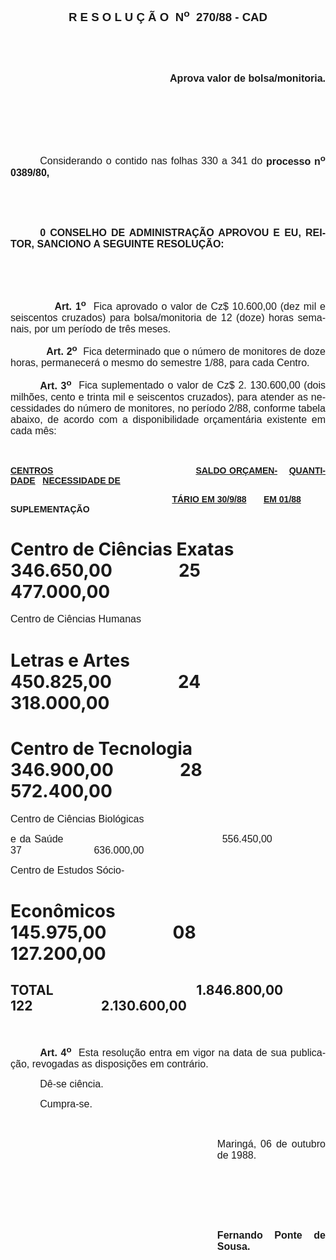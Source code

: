 <body lang=PT-BR style='tab-interval:35.45pt'>

<div class=Section1>

<p class=MsoNormal align=center style='text-align:center'><b style='mso-bidi-font-weight:
normal'><span style='font-size:14.0pt;mso-bidi-font-size:10.0pt;font-family:
Arial'>R E S O L U Ç Ã O<span style="mso-spacerun: yes">  </span>N<sup>o</sup><span
style="mso-spacerun: yes">  </span>270/88 - CAD<o:p></o:p></span></b></p>

<p class=MsoNormal style='text-align:justify'><span style='font-size:12.0pt;
mso-bidi-font-size:10.0pt;font-family:Arial'><![if !supportEmptyParas]>&nbsp;<![endif]><o:p></o:p></span></p>

<p class=MsoNormal style='text-align:justify'><span style='font-size:12.0pt;
mso-bidi-font-size:10.0pt;font-family:Arial'><![if !supportEmptyParas]>&nbsp;<![endif]><o:p></o:p></span></p>

<p class=MsoNormal align=right style='text-align:right'><b><span
style='font-size:12.0pt;mso-bidi-font-size:10.0pt;font-family:Arial'>Aprova
valor de bolsa/monitoria.<o:p></o:p></span></b></p>

<p class=MsoNormal style='text-align:justify'><span style='font-size:12.0pt;
mso-bidi-font-size:10.0pt;font-family:Arial'><![if !supportEmptyParas]>&nbsp;<![endif]><o:p></o:p></span></p>

<p class=MsoNormal style='text-align:justify'><span style='font-size:12.0pt;
mso-bidi-font-size:10.0pt;font-family:Arial'><![if !supportEmptyParas]>&nbsp;<![endif]><o:p></o:p></span></p>

<p class=MsoNormal style='text-align:justify'><span style='font-size:12.0pt;
mso-bidi-font-size:10.0pt;font-family:Arial'><![if !supportEmptyParas]>&nbsp;<![endif]><o:p></o:p></span></p>

<p class=MsoNormal style='text-align:justify;text-indent:35.4pt'><span
style='font-size:12.0pt;mso-bidi-font-size:10.0pt;font-family:Arial'>Considerando
o contido nas folhas 330 a 341 do <b>processo n<sup>o</sup> 0389/80,</b><o:p></o:p></span></p>

<p class=MsoNormal style='text-align:justify'><span style='font-size:12.0pt;
mso-bidi-font-size:10.0pt;font-family:Arial'><![if !supportEmptyParas]>&nbsp;<![endif]><o:p></o:p></span></p>

<p class=MsoNormal style='text-align:justify'><span style='font-size:12.0pt;
mso-bidi-font-size:10.0pt;font-family:Arial'><![if !supportEmptyParas]>&nbsp;<![endif]><o:p></o:p></span></p>

<p class=MsoNormal style='text-align:justify;text-indent:35.4pt'><b><span
style='font-size:12.0pt;mso-bidi-font-size:10.0pt;font-family:Arial'>0 CONSELHO
DE ADMINISTRAÇÃO APROVOU E EU, REITOR, SANCIONO A SEGUINTE RESOLUÇÃO:<o:p></o:p></span></b></p>

<p class=MsoNormal style='text-align:justify'><span style='font-size:12.0pt;
mso-bidi-font-size:10.0pt;font-family:Arial'><![if !supportEmptyParas]>&nbsp;<![endif]><o:p></o:p></span></p>

<p class=MsoNormal style='text-align:justify'><span style='font-size:12.0pt;
mso-bidi-font-size:10.0pt;font-family:Arial'><![if !supportEmptyParas]>&nbsp;<![endif]><o:p></o:p></span></p>

<p class=MsoNormal style='text-align:justify'><span style='font-size:12.0pt;
mso-bidi-font-size:10.0pt;font-family:Arial'><span style='mso-tab-count:1'>            </span><b>Art.
1<sup>o</sup></b><span style="mso-spacerun: yes">  </span>Fica aprovado o valor
de Cz$ 10.600,00 (dez mil e seiscentos cruzados) para bolsa/monitoria de 12
(doze) horas semanais, por um período de três meses.<o:p></o:p></span></p>

<p class=MsoNormal style='text-align:justify;tab-stops:35.45pt 342.0pt'><span
style='font-size:12.0pt;mso-bidi-font-size:10.0pt;font-family:Arial'><span
style='mso-tab-count:1'>            </span><b>Art. 2<sup>o</sup></b><span
style="mso-spacerun: yes">  </span>Fica determinado que o número de monitores
de doze horas, permanecerá o mesmo do semestre 1/88, para cada Centro.<o:p></o:p></span></p>

<p class=MsoNormal style='text-align:justify;text-indent:35.45pt'><b><span
style='font-size:12.0pt;mso-bidi-font-size:10.0pt;font-family:Arial'>Art. 3<sup>o</sup></span></b><span
style='font-size:12.0pt;mso-bidi-font-size:10.0pt;font-family:Arial'><span
style="mso-spacerun: yes">  </span>Fica suplementado o valor de Cz$ 2.
130.600,00 (dois milhões, cento e trinta mil e seiscentos cruzados), para
atender as necessidades do número de monitores, no período 2/88, conforme
tabela abaixo, de acordo com a disponibilidade orçamentária existente em cada
mês:<o:p></o:p></span></p>

<p class=MsoNormal style='text-align:justify'><span style='font-size:12.0pt;
mso-bidi-font-size:10.0pt;font-family:Arial'><![if !supportEmptyParas]>&nbsp;<![endif]><o:p></o:p></span></p>

<p class=MsoNormal style='text-align:justify'><b style='mso-bidi-font-weight:
normal'><u><span style='font-family:Arial'>CENTROS</span></u></b><b
style='mso-bidi-font-weight:normal'><span style='font-family:Arial'><span
style="mso-spacerun: yes">                                                
</span><u>SALDO ORÇAMEN-</u><span style="mso-spacerun: yes">    </span><u>QUANTIDADE</u><span
style="mso-spacerun: yes">   </span><u>NECESSIDADE DE<o:p></o:p></u></span></b></p>

<p class=MsoNormal style='text-align:justify'><b style='mso-bidi-font-weight:
normal'><span style='font-family:Arial'><span style="mso-spacerun:
yes">                                                                  </span><u>TÁRIO
EM 30/9/88</u><span style="mso-spacerun: yes">       </span><u>EM 01/88</u><span
style="mso-spacerun: yes">           </span>SUPLEMENTAÇÃO<o:p></o:p></span></b></p>

<h1>Centro de Ciências Exatas<span style='mso-tab-count:1'>                 </span>346.650,00<span
style='mso-tab-count:1'>                </span>25<span style='mso-tab-count:
3'>                          </span>477.000,00</h1>

<p class=MsoNormal style='text-align:justify;tab-stops:10.8pt'><span
style='font-size:12.0pt;mso-bidi-font-size:10.0pt;font-family:Arial'>Centro de
Ciências Humanas <o:p></o:p></span></p>

<h1 style='tab-stops:191.4pt 290.6pt 297.7pt 304.8pt'>Letras e Artes<span
style='mso-tab-count:1'>                                       </span>450.825,00<span
style='mso-tab-count:2'>                </span>24<span style='mso-tab-count:
3'>                          </span>318.000,00</h1>

<h1 style='tab-stops:191.4pt 276.45pt 297.7pt'>Centro de Tecnologia<span
style='mso-tab-count:1'>                          </span>346.900,00<span
style='mso-tab-count:2'>                </span>28<span style='mso-tab-count:
3'>                          </span>572.400,00</h1>

<p class=MsoNormal style='text-align:justify;tab-stops:9.0pt'><span
style='font-size:12.0pt;mso-bidi-font-size:10.0pt;font-family:Arial'>Centro de
Ciências Biológicas<o:p></o:p></span></p>

<p class=MsoNormal style='text-align:justify;tab-stops:9.0pt 191.4pt 297.7pt'><span
style='font-size:12.0pt;mso-bidi-font-size:10.0pt;font-family:Arial'>e da Saúde<span
style='mso-tab-count:1'>                                            </span>556.450,00<span
style='mso-tab-count:1'>                </span>37<span style='mso-tab-count:
3'>                          </span>636.000,00<o:p></o:p></span></p>

<p class=MsoNormal style='text-align:justify;tab-stops:9.0pt'><span
style='font-size:12.0pt;mso-bidi-font-size:10.0pt;font-family:Arial'>Centro de
Estudos Sócio-<o:p></o:p></span></p>

<h1 style='tab-stops:9.0pt 191.4pt 297.7pt'>Econômicos<span style='mso-tab-count:
1'>                                          </span>145.975,00<span
style='mso-tab-count:1'>                </span>08<span style='mso-tab-count:
3'>                          </span>127.200,00<b style='mso-bidi-font-weight:
normal'><o:p></o:p></b></h1>

<h2>TOTAL<span style='mso-tab-count:4'>                                              </span>
1.846.800,00<span style='mso-tab-count:1'>           </span><span
style="mso-spacerun: yes">   </span>122<span style='mso-tab-count:2'>              </span><span
style="mso-spacerun: yes">        </span>2.130.600,00</h2>

<p class=MsoNormal style='text-align:justify'><span style='font-size:12.0pt;
mso-bidi-font-size:10.0pt;font-family:Arial'><span style="mso-spacerun:
yes"> </span><o:p></o:p></span></p>

<p class=MsoNormal style='text-align:justify;text-indent:35.45pt'><b><span
style='font-size:12.0pt;mso-bidi-font-size:10.0pt;font-family:Arial'>Art. 4<sup>o</sup></span></b><span
style='font-size:12.0pt;mso-bidi-font-size:10.0pt;font-family:Arial'><span
style="mso-spacerun: yes">  </span>Esta resolução entra em vigor na data<b
style='mso-bidi-font-weight:normal'> </b>de sua publicação, revogadas as
disposições em contrário.<o:p></o:p></span></p>

<p class=MsoNormal style='text-align:justify;text-indent:35.45pt'><span
style='font-size:12.0pt;mso-bidi-font-size:10.0pt;font-family:Arial'>Dê-se
ciência.<o:p></o:p></span></p>

<p class=MsoNormal style='text-align:justify;text-indent:35.45pt'><span
style='font-size:12.0pt;mso-bidi-font-size:10.0pt;font-family:Arial'>Cumpra-se.<o:p></o:p></span></p>

<p class=MsoNormal style='text-align:justify'><span style='font-size:12.0pt;
mso-bidi-font-size:10.0pt;font-family:Arial'><![if !supportEmptyParas]>&nbsp;<![endif]><o:p></o:p></span></p>

<p class=MsoNormal style='margin-left:248.15pt;text-align:justify'><span
style='font-size:12.0pt;mso-bidi-font-size:10.0pt;font-family:Arial'>Maringá,
06 de outubro de 1988.<o:p></o:p></span></p>

<p class=MsoNormal style='margin-left:248.15pt;text-align:justify'><span
style='font-size:12.0pt;mso-bidi-font-size:10.0pt;font-family:Arial'><![if !supportEmptyParas]>&nbsp;<![endif]><o:p></o:p></span></p>

<p class=MsoNormal style='margin-left:248.15pt;text-align:justify'><span
style='font-size:12.0pt;mso-bidi-font-size:10.0pt;font-family:Arial'><![if !supportEmptyParas]>&nbsp;<![endif]><o:p></o:p></span></p>

<p class=MsoNormal style='margin-left:248.15pt;text-align:justify'><span
style='font-size:12.0pt;mso-bidi-font-size:10.0pt;font-family:Arial'><![if !supportEmptyParas]>&nbsp;<![endif]><o:p></o:p></span></p>

<p class=MsoNormal style='margin-left:248.15pt;text-align:justify'><b><span
style='font-size:12.0pt;mso-bidi-font-size:10.0pt;font-family:Arial'>Fernando
Ponte de Sousa.<o:p></o:p></span></b></p>

</div>

</body>
